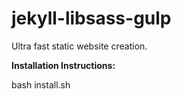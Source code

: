 jekyll-libsass-gulp
===================

Ultra fast static website creation.

**Installation Instructions:**

bash install.sh